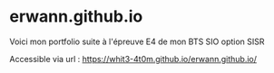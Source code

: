 # erwann.github.io

Voici mon portfolio suite à l'épreuve E4 de mon BTS SIO option SISR

Accessible via url : https://whit3-4t0m.github.io/erwann.github.io/
